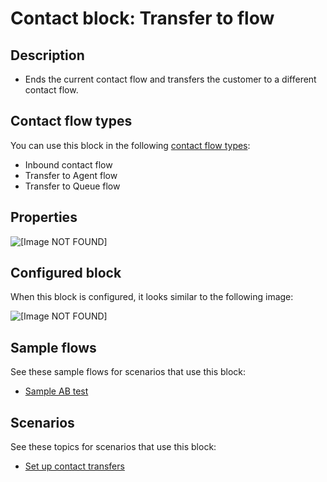# Contact block: Transfer to flow<a name="transfer-to-flow"></a>

## Description<a name="transfer-to-flow-description"></a>
+ Ends the current contact flow and transfers the customer to a different contact flow\.

## Contact flow types<a name="transfer-to-flow-types"></a>

You can use this block in the following [contact flow types](create-contact-flow.md#contact-flow-types):
+ Inbound contact flow
+ Transfer to Agent flow
+ Transfer to Queue flow

## Properties<a name="transfer-to-flow-properties"></a>

![\[Image NOT FOUND\]](http://docs.aws.amazon.com/connect/latest/adminguide/images/transfer-to-flow-properties.png)

## Configured block<a name="transfer-to-flow-configured"></a>

When this block is configured, it looks similar to the following image:

![\[Image NOT FOUND\]](http://docs.aws.amazon.com/connect/latest/adminguide/images/transfer-to-flow-configured.png)

## Sample flows<a name="transfer-to-flow-samples"></a>

See these sample flows for scenarios that use this block: 
+ [Sample AB test](sample-ab-test.md)

## Scenarios<a name="transfer-to-flow-scenarios"></a>

See these topics for scenarios that use this block:
+ [Set up contact transfers](transfer.md)